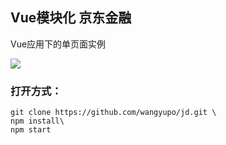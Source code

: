 ## Vue模块化 京东金融
Vue应用下的单页面实例

![](http://ww1.sinaimg.cn/large/0069osmDly1fpaeiwr6taj30660b4wf1.jpg)

### 打开方式：
```
git clone https://github.com/wangyupo/jd.git \
npm install\
npm start
```
